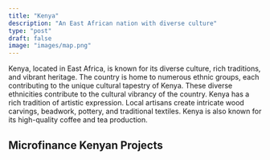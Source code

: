 ```yaml
---
title: "Kenya"
description: "An East African nation with diverse culture"
type: "post"
draft: false
image: "images/map.png"
---
```


Kenya, located in East Africa, is known for its diverse culture, rich traditions, and vibrant heritage. The country is home to numerous ethnic groups, each contributing to the unique cultural tapestry of Kenya. These diverse ethnicities contribute to the cultural vibrancy of the country. Kenya has a rich tradition of artistic expression. Local artisans create intricate wood carvings, beadwork, pottery, and traditional textiles. Kenya is also known for its high-quality coffee and tea production. 

## Microfinance Kenyan Projects

